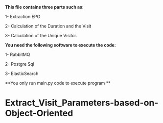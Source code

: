 **This file contains three parts such as:**

1- Extraction EPG

2- Calculation of the Duration and the Visit

3- Calculation of the Unique Visitor.

**You need the following software to execute the code:**

1- RabbitMQ

2- Postgre Sql

3- ElasticSearch

**You only run main.py code to execute program  **

# Extract_Visit_Parameters-based-on-Object-Oriented
